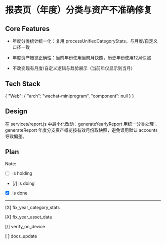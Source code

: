 # 报表页（年度）分类与资产不准确修复

## Core Features

- 年度分类统计统一化：复用 processUnifiedCategoryStats，与月度/自定义口径一致

- 年度资产概览正确性：当前年份使用当前月快照，历史年份使用12月快照

- 不改变现有月度/自定义逻辑与趋势展示（当前年仅显示到当月）

## Tech Stack

{
  "Web": {
    "arch": "wechat-miniprogram",
    "component": null
  }
}

## Design

在 services/report.js 中最小化改动：generateYearlyReport 用统一分类处理；generateReport 年度分支资产概览按有效月份取快照，避免误用默认 accounts 导致偏差。

## Plan

Note: 

- [ ] is holding
- [/] is doing
- [X] is done

---

[X] fix_year_category_stats

[X] fix_year_asset_data

[/] verify_on_device

[ ] docs_update
